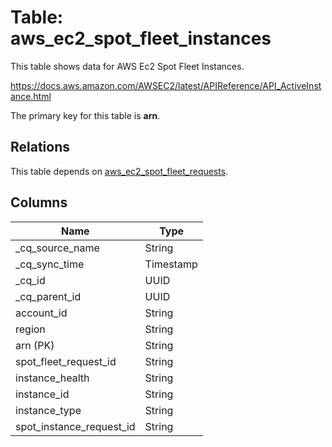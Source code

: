 # Table: aws_ec2_spot_fleet_instances

This table shows data for AWS Ec2 Spot Fleet Instances.

https://docs.aws.amazon.com/AWSEC2/latest/APIReference/API_ActiveInstance.html

The primary key for this table is **arn**.

## Relations

This table depends on [aws_ec2_spot_fleet_requests](aws_ec2_spot_fleet_requests).

## Columns

| Name          | Type          |
| ------------- | ------------- |
|_cq_source_name|String|
|_cq_sync_time|Timestamp|
|_cq_id|UUID|
|_cq_parent_id|UUID|
|account_id|String|
|region|String|
|arn (PK)|String|
|spot_fleet_request_id|String|
|instance_health|String|
|instance_id|String|
|instance_type|String|
|spot_instance_request_id|String|